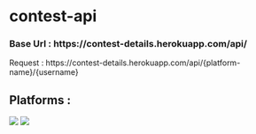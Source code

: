 # contest-api
<h3> Base Url : https://contest-details.herokuapp.com/api/ </h3>
Request : https://contest-details.herokuapp.com/api/{platform-name}/{username}

## Platforms :
![](https://img.shields.io/badge/-Codeforces-red)
![](https://img.shields.io/badge/-Codechef-blue)
